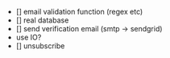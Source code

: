  - [] email validation function (regex etc)
 - [] real database
 - [] send verification email (smtp -> sendgrid)
  - use IO?
 - [] unsubscribe
